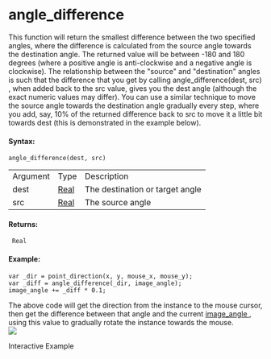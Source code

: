 # angle_difference

This function will return the smallest difference between the two
specified angles, where the difference is calculated from the source
angle towards the destination angle. The returned value will be between
-180 and 180 degrees (where a positive angle is anti-clockwise and a
negative angle is clockwise). The relationship between the "source" and
"destination" angles is such that the difference that you get by calling
angle_difference(dest, src) , when added back to the src value, gives
you the dest angle (although the exact numeric values may differ). You
can use a similar technique to move the source angle towards the
destination angle gradually every step, where you add, say, 10% of the
returned difference back to src to move it a little bit towards dest
(this is demonstrated in the example below).

#### **Syntax:**

``` gml
angle_difference(dest, src)
```

|          |                                                                         |                                 |
|----------|-------------------------------------------------------------------------|---------------------------------|
| Argument | Type                                                                    | Description                     |
| dest     |  [Real](../../../../../GameMaker_Language/GML_Overview/Data_Types)  | The destination or target angle |
| src      |  [Real](../../../../../GameMaker_Language/GML_Overview/Data_Types)  | The source angle                |

#### Returns:

``` gml
 Real
```

#### Example:

``` gml
var _dir = point_direction(x, y, mouse_x, mouse_y);
var _diff = angle_difference(_dir, image_angle);
image_angle += _diff * 0.1;
```

The above code will get the direction from the instance to the mouse
cursor, then get the difference between that angle and the current [
image_angle
](../../Asset_Management/Sprites/Sprite_Instance_Variables/image_angle)
, using this value to gradually rotate the instance towards the mouse.  
![](https://gms.magecorn.com/Manual/assets/Images/InteractiveExamples/DirectionalSprite.png)  

Interactive Example
